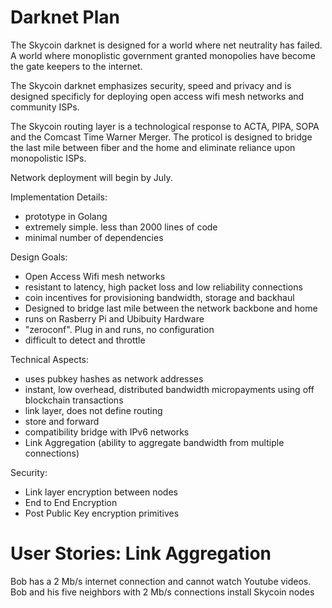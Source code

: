 

Darknet Plan
============

The Skycoin darknet is designed for a world where net neutrality has failed. A world where monoplistic government granted monopolies have become the gate keepers to the internet.

The Skycoin darknet emphasizes security, speed and privacy and is designed specificly for deploying open access wifi mesh networks and community ISPs.

The Skycoin routing layer is a technological response to ACTA, PIPA, SOPA and the Comcast Time Warner Merger. The proticol is designed to bridge the last mile between fiber and the home and eliminate reliance upon monopolistic ISPs.

Network deployment will begin by July.

Implementation Details:
- prototype in Golang
- extremely simple. less than 2000 lines of code
- minimal number of dependencies

Design Goals:
- Open Access Wifi mesh networks
- resistant to latency, high packet loss and low reliability connections
- coin incentives for provisioning bandwidth, storage and backhaul
- Designed to bridge last mile between the network backbone and home
- runs on Rasberry Pi and Ubibuity Hardware
- "zeroconf". Plug in and runs, no configuration
- difficult to detect and throttle

Technical Aspects:
- uses pubkey hashes as network addresses
- instant, low overhead, distributed bandwidth micropayments using off blockchain transactions
- link layer, does not define routing
- store and forward
- compatibility bridge with IPv6 networks
- Link Aggregation (ability to aggregate bandwidth from multiple connections)

Security:
- Link layer encryption between nodes
- End to End Encryption
- Post Public Key encryption primitives

User Stories: Link Aggregation
===============================

Bob has a 2 Mb/s internet connection and cannot watch Youtube videos. Bob and his five neighbors with 2 Mb/s connections install Skycoin nodes